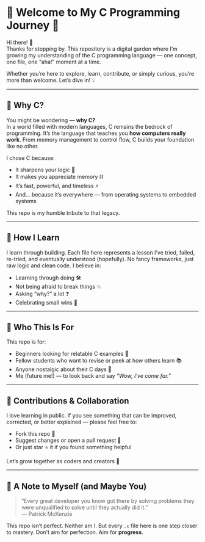# 🌟 Welcome to My C Programming Journey 🚀

Hi there! 👋  
Thanks for stopping by. This repository is a digital garden where I’m growing my understanding of the C programming language — one concept, one file, one “aha!” moment at a time.

Whether you’re here to explore, learn, contribute, or simply curious, you’re more than welcome. Let’s dive in! 💡

---

## 📖 Why C?

You might be wondering — **why C?**  
In a world filled with modern languages, C remains the bedrock of programming. It’s the language that teaches you **how computers really work**. From memory management to control flow, C builds your foundation like no other.

I chose C because:
- It sharpens your logic 🧠  
- It makes you appreciate memory ⛓  
- It’s fast, powerful, and timeless ⚡  
- And... because it’s everywhere — from operating systems to embedded systems

This repo is my humble tribute to that legacy.

---

## 💬 How I Learn

I learn through building. Each file here represents a lesson I’ve tried, failed, re-tried, and eventually understood (hopefully). No fancy frameworks, just raw logic and clean code. I believe in:
- Learning through doing 🛠  
- Not being afraid to break things 💥  
- Asking “why?” a lot ❓  
- Celebrating small wins 🎉

---

## 🤝 Who This Is For

This repo is for:
- Beginners looking for relatable C examples 👶
- Fellow students who want to revise or peek at how others learn 📚
- Anyone nostalgic about their C days 💾
- Me (future me!) — to look back and say *“Wow, I’ve come far.”*

---

## 🌈 Contributions & Collaboration

I love learning in public. If you see something that can be improved, corrected, or better explained — please feel free to:
- Fork this repo 🍴
- Suggest changes or open a pull request 🔧
- Or just star ⭐ it if you found something helpful

Let’s grow together as coders and creators 💪

---

## 📝 A Note to Myself (and Maybe You)

> “Every great developer you know got there by solving problems they were unqualified to solve until they actually did it.”  
> — Patrick McKenzie

This repo isn’t perfect. Neither am I. But every `.c` file here is one step closer to mastery. Don’t aim for perfection. Aim for **progress**.
